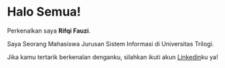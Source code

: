 # Halo Semua!

Perkenalkan saya **Rifqi Fauzi**.

Saya Seorang Mahasiswa Jurusan Sistem Informasi di Universitas Trilogi.

Jika kamu tertarik berkenalan denganku, silahkan ikuti akun [Linkedin](https://www.linkedin.com/in/muhammad-rifqi-fauzi/)ku ya!
